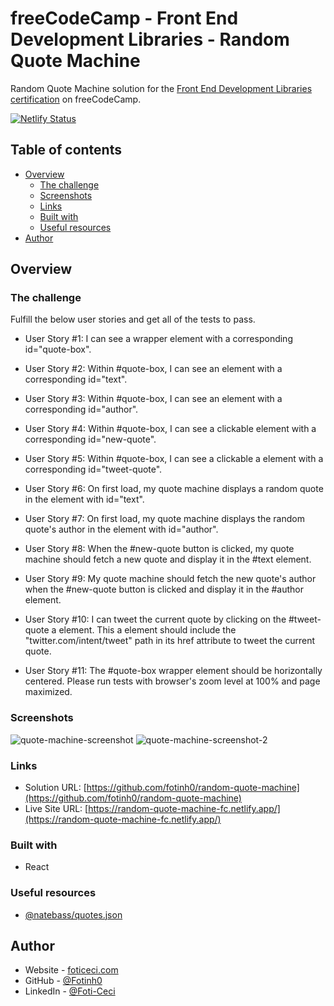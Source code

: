 # freeCodeCamp - Front End Development Libraries - Random Quote Machine

Random Quote Machine solution for the [Front End Development Libraries certification](https://www.freecodecamp.org/learn/front-end-development-libraries/) on freeCodeCamp.

[![Netlify Status](https://api.netlify.com/api/v1/badges/254447a6-94bb-4cf1-87ec-54f8121e121d/deploy-status)](https://app.netlify.com/sites/random-quote-machine-fc/deploys)
## Table of contents

- [Overview](#overview)
  - [The challenge](#the-challenge)
  - [Screenshots](#screenshots)
  - [Links](#links)
  - [Built with](#built-with)
  - [Useful resources](#useful-resources)
- [Author](#author)

## Overview

### The challenge

Fulfill the below user stories and get all of the tests to pass.
- User Story #1: I can see a wrapper element with a corresponding id="quote-box".

- User Story #2: Within #quote-box, I can see an element with a corresponding id="text".

- User Story #3: Within #quote-box, I can see an element with a corresponding id="author".

- User Story #4: Within #quote-box, I can see a clickable element with a corresponding id="new-quote".

- User Story #5: Within #quote-box, I can see a clickable a element with a corresponding id="tweet-quote".

- User Story #6: On first load, my quote machine displays a random quote in the element with id="text".

- User Story #7: On first load, my quote machine displays the random quote's author in the element with id="author".

- User Story #8: When the #new-quote button is clicked, my quote machine should fetch a new quote and display it in the #text element.

- User Story #9: My quote machine should fetch the new quote's author when the #new-quote button is clicked and display it in the #author element.

- User Story #10: I can tweet the current quote by clicking on the #tweet-quote a element. This a element should include the "twitter.com/intent/tweet" path in its href attribute to tweet the current quote.

- User Story #11: The #quote-box wrapper element should be horizontally centered. Please run tests with browser's zoom level at 100% and page maximized.

### Screenshots
![quote-machine-screenshot](https://user-images.githubusercontent.com/67170897/136814598-a70b9393-3859-4ef8-bd5a-0fecd7560749.PNG)
![quote-machine-screenshot-2](https://user-images.githubusercontent.com/67170897/136814600-32c1c46f-bbf7-4627-8530-de444ebff7a8.PNG)

### Links

- Solution URL: [https://github.com/fotinh0/random-quote-machine](https://github.com/fotinh0/random-quote-machine)
- Live Site URL: [https://random-quote-machine-fc.netlify.app/](https://random-quote-machine-fc.netlify.app/)


### Built with

- React

### Useful resources
- [@natebass/quotes.json](https://gist.github.com/natebass/b0a548425a73bdf8ea5c618149fe1fce)

## Author

- Website - [foticeci.com](https://www.foticeci.com)
- GitHub - [@Fotinh0](https://github.com/fotinh0)
- LinkedIn - [@Foti-Ceci](https://www.linkedin.com/in/foti-ceci/)
